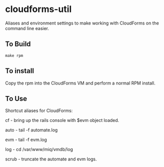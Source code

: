 # cloudforms-util

Aliases and environment settings to make working with CloudForms on the command line easier.

## To Build

    make rpm

## To install

Copy the rpm into the CloudForms VM and perform a normal RPM install.

## To Use

Shortcut aliases for CloudForms:

   cf    - bring up the rails console with $evm object loaded.
   
   auto  - tail -f automate.log
   
   evm   - tail -f evm.log
   
   log   - cd /var/www/miq/vmdb/log
   
   scrub - truncate the automate and evm logs.
